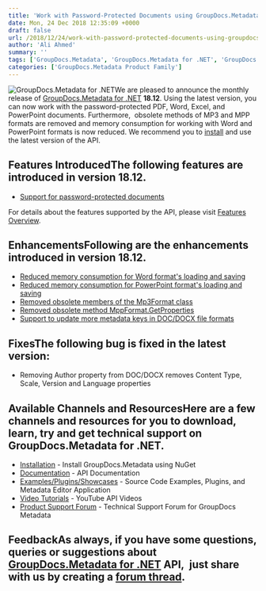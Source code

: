 ```yaml
---
title: 'Work with Password-Protected Documents using GroupDocs.Metadata for .NET 18.12'
date: Mon, 24 Dec 2018 12:35:09 +0000
draft: false
url: /2018/12/24/work-with-password-protected-documents-using-groupdocs.metadata-for-.net-18.12/
author: 'Ali Ahmed'
summary: ''
tags: ['GroupDocs.Metadata', 'GroupDocs.Metadata for .NET', 'GroupDocs.Metadata for .NET Releases']
categories: ['GroupDocs.Metadata Product Family']
---
```


![GroupDocs.Metadata for .NET](http://blog.groupdocs.com/wp-content/uploads/sites/4/2017/06/groupdocs-metadata-net.png "GroupDocs-Metadata-theme-100x100")We are pleased to announce the monthly release of [GroupDocs.Metadata for .NET](https://products.groupdocs.com/metadata/net) **18.12**. Using the latest version, you can now work with the password-protected PDF, Word, Excel, and PowerPoint documents. Furthermore,  obsolete methods of MP3 and MPP formats are removed and memory consumption for working with Word and PowerPoint formats is now reduced. We recommend you to [install](https://www.nuget.org/packages/GroupDocs.Metadata/) and use the latest version of the API.

## Features IntroducedThe following features are introduced in version **18.12**.

*   [Support for password-protected documents](https://docs.groupdocs.com/metadata/net)

For details about the features supported by the API, please visit [Features Overview](https://docs.groupdocs.com/display/metadatanet/Features+Overview).

## EnhancementsFollowing are the enhancements introduced in version **18.12**.

*   [Reduced memory consumption for Word format's loading and saving](https://docs.groupdocs.com/metadata/net)
*   [Reduced memory consumption for PowerPoint format's loading and saving](https://docs.groupdocs.com/metadata/net)
*   [Removed obsolete members of the Mp3Format class](https://docs.groupdocs.com/metadata/net)
*   [Removed obsolete method MppFormat.GetProperties](https://docs.groupdocs.com/metadata/net)
*   [Support to update more metadata keys in DOC/DOCX file formats](https://docs.groupdocs.com/metadata/net)

## FixesThe following bug is fixed in the latest version:

*   Removing Author property from DOC/DOCX removes Content Type, Scale, Version and Language properties

## Available Channels and ResourcesHere are a few channels and resources for you to download, learn, try and get technical support on GroupDocs.Metadata for .NET.

*   [Installation](https://www.nuget.org/packages/GroupDocs.Metadata/ "GroupDocs.Metadata Nuget Package") - Install GroupDocs.Metadata using NuGet
*   [Documentation](https://docs.groupdocs.com/display/metadatanet/Getting+Started "Metadata API documentation") - API Documentation
*   [Examples/Plugins/Showcases](https://github.com/groupdocs-metadata/GroupDocs.Metadata-for-.NET/tree/master/Examples "How to use Metadata API") - Source Code Examples, Plugins, and Metadata Editor Application
*   [Video Tutorials](https://www.youtube.com/playlist?list=PL25CTxMCj5vOw2EECdY7g2z4O2odafxC_ "Metadata API YouTube Tutorials") - YouTube API Videos
*   [Product Support Forum](https://forum.groupdocs.com/c/metadata) - Technical Support Forum for GroupDocs Metadata

## FeedbackAs always, if you have some questions, queries or suggestions about [GroupDocs.Metadata for .NET](https://products.groupdocs.com/metadata/net ".NET Metadata API") API,  just share with us by creating a [forum thread](https://forum.groupdocs.com/c/metadata).





